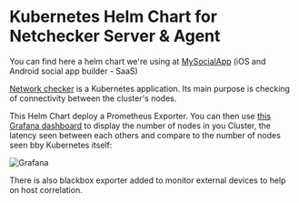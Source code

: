 # Kubernetes Helm Chart for Netchecker Server & Agent

You can find here a helm chart we're using at [MySocialApp](https://mysocialapp.io) (iOS and Android social app builder - SaaS)

[Network checker](https://github.com/Mirantis/k8s-netchecker-server) is a Kubernetes application. Its main purpose is checking of connectivity between the cluster's nodes.

This Helm Chart deploy a Prometheus Exporter. You can then use [this Grafana dashboard](https://grafana.com/dashboards/5727) to display the number of nodes in you Cluster, the latency seen between each others and compare to the number of nodes seen bby Kubernetes itself:

![Grafana](https://grafana.com/api/dashboards/5727/images/3621/image)

There is also blackbox exporter added to monitor external devices to help on host correlation.
